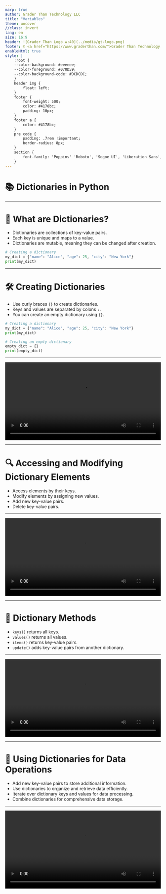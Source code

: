 ```yaml
---
marp: true
author: Grader Than Technology LLC
title: "Variables"
theme: uncover
//class: invert
lang: en
size: 16:9
header: ![Grader Than Logo w:40](../media/gt-logo.png)
footer: © <a href="https://www.graderthan.com/">Grader Than Technology LLC</a>
enableHtml: true
style: |
    :root {
    --color-background: #eeeeee;
    --color-foreground: #070D59;
    --color-background-code: #DCDCDC;
    }
    header img {
        float: left;
    }
    footer {
        font-weight: 500;
        color: #4178bc;
        padding: 10px;
    }
    footer a {
        color: #4178bc;
    }
    pre code {
        padding: .7rem !important;
        border-radius: 8px;
    }
    section {
        font-family: 'Poppins' 'Roboto', 'Segoe UI', 'Liberation Sans', 'Helvetica', 'Arial', sans-serif;
    }
---
```


# 📚 Dictionaries in Python

---

# 🤔 What are Dictionaries?

- Dictionaries are collections of key-value pairs.
- Each key is unique and maps to a value.
- Dictionaries are mutable, meaning they can be changed after creation.

```python
# Creating a dictionary
my_dict = {"name": "Alice", "age": 25, "city": "New York"}
print(my_dict)
```

<!--
- Dictionaries store data as key-value pairs.
- Keys must be unique within a dictionary.
- Values can be any data type.
-->

---

# 🛠️ Creating Dictionaries
<!-- _footer: ""  -->
- Use curly braces `{}` to create dictionaries.
- Keys and values are separated by colons `:`.
- You can create an empty dictionary using `{}`.

```python
# Creating a dictionary
my_dict = {"name": "Alice", "age": 25, "city": "New York"}
print(my_dict)

# Creating an empty dictionary
empty_dict = {}
print(empty_dict)
```

<!--
- Emphasize the use of curly braces.
- Explain the key-value pair format.
-->

---
<!-- _footer: ""  -->
<!-- _header: "" -->

<video src="../media/cre_dict.mp4" controls width="100%"></video>

---
# 🔍 Accessing and Modifying Dictionary Elements

- Access elements by their keys.
- Modify elements by assigning new values.
- Add new key-value pairs.
- Delete key-value pairs.

<!--
- Demonstrate accessing dictionary values.
- Show how to update, add, and delete dictionary values.

```python
# Accessing elements
print(my_dict["name"])  # Output: Alice

# Modifying elements
my_dict["age"] = 26
print(my_dict)  # Output: {'name': 'Alice', 'age': 26, 'city': 'New York'}

# Adding new key-value pairs
my_dict["country"] = "USA"
print(my_dict)  # Output: {'name': 'Alice', 'age': 26, 'city': 'New York', 'country': 'USA'}

# Deleting key-value pairs
del my_dict["city"]
print(my_dict)  # Output: {'name': 'Alice', 'age': 26, 'country': 'USA'}
```

-->

---
<!-- _footer: ""  -->
<!-- _header: "" -->

<video src="../media/mod_dict.mp4" controls width="100%"></video>

---

# 🧰 Dictionary Methods

- `keys()` returns all keys.
- `values()` returns all values.
- `items()` returns key-value pairs.
- `update()` adds key-value pairs from another dictionary.

<!--
- Introduce common dictionary methods.
- Demonstrate using keys, values, items, and update methods.

```python
# Dictionary methods
print(my_dict.keys())    # Output: dict_keys(['name', 'age', 'country'])
print(my_dict.values())  # Output: dict_values(['Alice', 26, 'USA'])
print(my_dict.items())   # Output: dict_items([('name', 'Alice'), ('age', 26), ('country', 'USA')])

# Updating a dictionary with another dictionary
new_info = {"email": "alice@example.com", "age": 27}
my_dict.update(new_info)
print(my_dict)  # Output: {'name': 'Alice', 'age': 27, 'country': 'USA', 'email': 'alice@example.com'}
```

-->

---
<!-- _footer: ""  -->
<!-- _header: "" -->

<video src="../media/dict_methods.mp4" controls width="100%"></video>

---
<!-- _footer: ""  -->
# 🔄 Using Dictionaries for Data Operations

- Add new key-value pairs to store additional information.
- Use dictionaries to organize and retrieve data efficiently.
- Iterate over dictionary keys and values for data processing.
- Combine dictionaries for comprehensive data storage.

<!--
- Explain the versatility of dictionaries.
- Show adding new data to dictionaries.
- Demonstrate iterating over dictionary keys and values.

```python
# Using dictionaries in operations
my_dict["hobbies"] = ["reading", "cycling"]
print(my_dict)  # Output: {'name': 'Alice', 'age': 27, 'country': 'USA', 'email': 'alice@example.com', 'hobbies': ['reading', 'cycling']}

# Iterating over dictionary keys and values
for key, value in my_dict.items():
    print(f"{key}: {value}")
```
-->

---
<!-- _footer: ""  -->
<!-- _header: "" -->

<video src="../media/dict_ops.mp4" controls width="100%"></video>